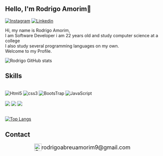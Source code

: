 ## Hello, I'm Rodrigo Amorim👋

[![Instagram](https://img.shields.io/badge/Instagram-E4405F?style=for-the-badge&logo=instagram&logoColor=white)](https://www.instagram.com/rodrigoamorim_aa/)
[![Linkedin](https://img.shields.io/badge/LinkedIn-0077B5?style=for-the-badge&logo=linkedin&logoColor=white)](https://www.linkedin.com/in/rodrigo-amorim-022b2926a/)

Hi, my name is Rodrigo Amorim,<br>
I am
Software Developer
i am 22 years old and study computer science at a college <br>
I also study several programming languages on my own.<br>
Welcome to my Profile.

![Rodrigo GitHub stats](https://github-readme-stats.vercel.app/api?username=rabmorim&show_icons=true&theme=radical)

## Skills
<div style="display: inline_block"><br/>
  <img align="center" alt="Html5" src="https://img.shields.io/badge/HTML5-E34F26?style=for-the-badge&logo=html5&logoColor=white"/>
  <img align="center" alt="css3" src="https://img.shields.io/badge/CSS3-1572B6?style=for-the-badge&logo=css3&logoColor=white"/>
  <img align="center" alt="BootsTrap" src="https://img.shields.io/badge/Bootstrap-563D7C?style=for-the-badge&logo=bootstrap&logoColor=white"/>
  <img align="center" alt="JavaScript" src="https://img.shields.io/badge/JavaScript-323330?style=for-the-badge&logo=javascript&logoColor=F7DF1E"/>
</div>
<div style="display: inline_block"><br/>
  <img align="center' alt="dart" src="https://img.shields.io/badge/Dart-0175C2?style=for-the-badge&logo=dart&logoColor=white"/>
  <img align="center' alt="flutter" src="https://img.shields.io/badge/Flutter-02569B?style=for-the-badge&logo=flutter&logoColor=white"/>
  <img align="center' alt="firebase" src="https://img.shields.io/badge/MySQL-000?style=for-the-badge&logo=firebase&logoColor=ffca28"/>
</div><br>  

[![Top Langs](https://github-readme-stats.vercel.app/api/top-langs/?username=rabmorim&hide_progress=true)](https://github.com/anuraghazra/github-readme-stats)


## Contact
<div style="display: flex; align-items: center; justify-content: center; font-size: 18px;">
   <img src="https://ssl.gstatic.com/ui/v1/icons/mail/rfr/gmail.ico" alt="Gmail Icon" width="24" height="24">
   <span>rodrigoabreuamorim9@gmail.com</span>
</div>




